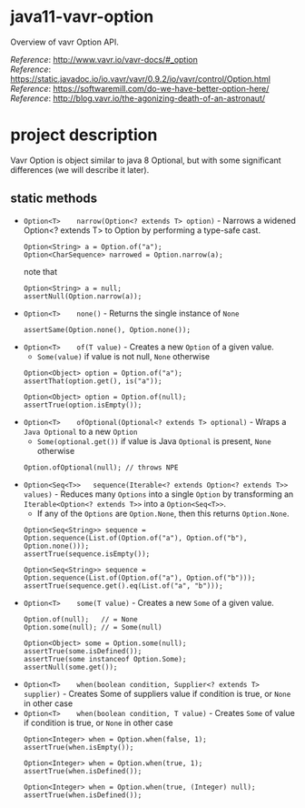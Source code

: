 # java11-vavr-option
Overview of vavr Option API.

_Reference_: http://www.vavr.io/vavr-docs/#_option  
_Reference_: https://static.javadoc.io/io.vavr/vavr/0.9.2/io/vavr/control/Option.html  
_Reference_: https://softwaremill.com/do-we-have-better-option-here/  
_Reference_: http://blog.vavr.io/the-agonizing-death-of-an-astronaut/  

# project description
Vavr Option is object similar to java 8 Optional, but with
some significant differences (we will describe it later).

## static methods
* `Option<T>	narrow(Option<? extends T> option)` - 
Narrows a widened Option<? extends T> to Option<T> by performing a type-safe cast.
    ```
    Option<String> a = Option.of("a");
    Option<CharSequence> narrowed = Option.narrow(a);
    ```
    note that
    ```
    Option<String> a = null;
    assertNull(Option.narrow(a));
    ```
* `Option<T>	none()` - 
Returns the single instance of `None`
    ```
    assertSame(Option.none(), Option.none());
    ```
* `Option<T>	of(T value)` - 
Creates a new `Option` of a given value.
    * `Some(value)` if value is not null, `None` otherwise
    ```
    Option<Object> option = Option.of("a");
    assertThat(option.get(), is("a"));
    ```
    ```
    Option<Object> option = Option.of(null);
    assertTrue(option.isEmpty());
    ```
* `Option<T>	ofOptional(Optional<? extends T> optional)` - 
Wraps a `Java Optional` to a new `Option`
    * `Some(optional.get())` if value is Java `Optional` is present, `None` otherwise
    ```
    Option.ofOptional(null); // throws NPE
    ```
* `Option<Seq<T>>	sequence(Iterable<? extends Option<? extends T>> values)` - 
Reduces many `Options` into a single `Option` by transforming an `Iterable<Option<? extends T>>` into a `Option<Seq<T>>`.
    * If any of the `Options` are `Option.None`, then this returns `Option.None`.
    ```
    Option<Seq<String>> sequence = Option.sequence(List.of(Option.of("a"), Option.of("b"), Option.none()));
    assertTrue(sequence.isEmpty());
    ```
    ```
    Option<Seq<String>> sequence = Option.sequence(List.of(Option.of("a"), Option.of("b")));
    assertTrue(sequence.get().eq(List.of("a", "b")));
    ```
* `Option<T>	some(T value)` - 
Creates a new `Some` of a given value.
    ```
    Option.of(null);   // = None
    Option.some(null); // = Some(null)
    ```
    ```
    Option<Object> some = Option.some(null);
    assertTrue(some.isDefined());
    assertTrue(some instanceof Option.Some);
    assertNull(some.get());
    ```
* `Option<T>	when(boolean condition, Supplier<? extends T> supplier)` - 
Creates Some of suppliers value if condition is true, or `None` in other case
* `Option<T>	when(boolean condition, T value)` - 
Creates `Some` of value if condition is true, or `None` in other case
    ```
    Option<Integer> when = Option.when(false, 1);
    assertTrue(when.isEmpty());
    ```
    ```
    Option<Integer> when = Option.when(true, 1);
    assertTrue(when.isDefined());
    ```
    ```
    Option<Integer> when = Option.when(true, (Integer) null);
    assertTrue(when.isDefined());
    ```